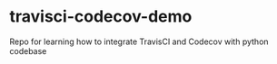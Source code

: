 # travisci-codecov-demo

Repo for learning how to integrate TravisCI and Codecov with python codebase